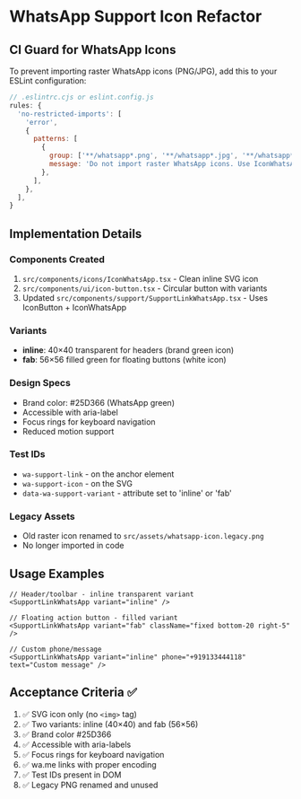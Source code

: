 # WhatsApp Support Icon Refactor

## CI Guard for WhatsApp Icons

To prevent importing raster WhatsApp icons (PNG/JPG), add this to your ESLint configuration:

```js
// .eslintrc.cjs or eslint.config.js
rules: {
  'no-restricted-imports': [
    'error',
    {
      patterns: [
        {
          group: ['**/whatsapp*.png', '**/whatsapp*.jpg', '**/whatsapp*.jpeg'],
          message: 'Do not import raster WhatsApp icons. Use IconWhatsApp component from @/components/icons/IconWhatsApp instead.',
        },
      ],
    },
  ],
}
```

## Implementation Details

### Components Created
1. `src/components/icons/IconWhatsApp.tsx` - Clean inline SVG icon
2. `src/components/ui/icon-button.tsx` - Circular button with variants
3. Updated `src/components/support/SupportLinkWhatsApp.tsx` - Uses IconButton + IconWhatsApp

### Variants
- **inline**: 40×40 transparent for headers (brand green icon)
- **fab**: 56×56 filled green for floating buttons (white icon)

### Design Specs
- Brand color: #25D366 (WhatsApp green)
- Accessible with aria-label
- Focus rings for keyboard navigation
- Reduced motion support

### Test IDs
- `wa-support-link` - on the anchor element
- `wa-support-icon` - on the SVG
- `data-wa-support-variant` - attribute set to 'inline' or 'fab'

### Legacy Assets
- Old raster icon renamed to `src/assets/whatsapp-icon.legacy.png`
- No longer imported in code

## Usage Examples

```tsx
// Header/toolbar - inline transparent variant
<SupportLinkWhatsApp variant="inline" />

// Floating action button - filled variant
<SupportLinkWhatsApp variant="fab" className="fixed bottom-20 right-5" />

// Custom phone/message
<SupportLinkWhatsApp variant="inline" phone="+919133444118" text="Custom message" />
```

## Acceptance Criteria ✅

1. ✅ SVG icon only (no `<img>` tag)
2. ✅ Two variants: inline (40×40) and fab (56×56)
3. ✅ Brand color #25D366
4. ✅ Accessible with aria-labels
5. ✅ Focus rings for keyboard navigation
6. ✅ wa.me links with proper encoding
7. ✅ Test IDs present in DOM
8. ✅ Legacy PNG renamed and unused
